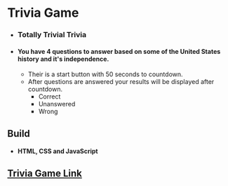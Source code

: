 # Trivia Game

*  ### Totally Trivial Trivia
*  #### You have 4 questions to answer based on some of the United States history and it's independence.
   * Their is a start button with 50 seconds to countdown.
   * After questions are answered your results will be displayed after countdown. 
      * Correct
      * Unanswered 
      * Wrong
          
         
## Build
*  #### HTML, CSS and JavaScript

## [Trivia Game Link](https://spacejnk.github.io/TriviaGame/)



